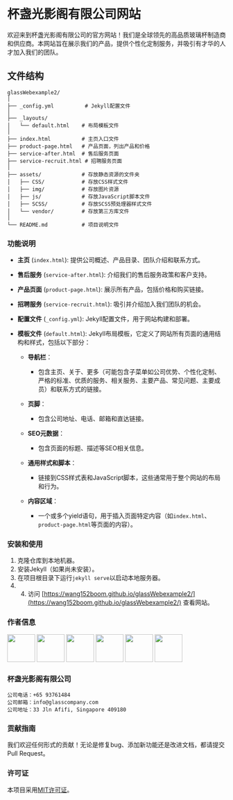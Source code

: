 # 杯盏光影阁有限公司网站

欢迎来到杯盏光影阁有限公司的官方网站！我们是全球领先的高品质玻璃杯制造商和供应商。本网站旨在展示我们的产品，提供个性化定制服务，并吸引有才华的人才加入我们的团队。

## 文件结构
```
glassWebexample2/
│
├── _config.yml          # Jekyll配置文件
│
├── _layouts/
│   └── default.html    # 布局模板文件
│
├── index.html          # 主页入口文件
├── product-page.html   # 产品页面，列出产品和价格
├── service-after.html  # 售后服务页面
├── service-recruit.html # 招聘服务页面
│
├── assets/             # 存放静态资源的文件夹
│   ├── CSS/            # 存放CSS样式文件
│   ├── img/            # 存放图片资源
│   ├── js/             # 存放JavaScript脚本文件
│   ├── SCSS/           # 存放SCSS预处理器样式文件
│   └── vendor/         # 存放第三方库文件
│
└── README.md           # 项目说明文件
```



### 功能说明

- **主页** (`index.html`): 提供公司概述、产品目录、团队介绍和联系方式。
- **售后服务** (`service-after.html`): 介绍我们的售后服务政策和客户支持。
- **产品页面** (`product-page.html`): 展示所有产品，包括价格和购买链接。
- **招聘服务** (`service-recruit.html`): 吸引并介绍加入我们团队的机会。
- **配置文件** (`_config.yml`): Jekyll配置文件，用于网站构建和部署。
- **模板文件** (`default.html`): Jekyll布局模板，它定义了网站所有页面的通用结构和样式，包括以下部分：

    - **导航栏**：
        - 包含主页、关于、更多（可能包含子菜单如公司优势、个性化定制、严格的标准、优质的服务、相关服务、主要产品、常见问题、主要成员）和联系方式的链接。

    - **页脚**：
        - 包含公司地址、电话、邮箱和直达链接。

    - **SEO元数据**：
        - 包含页面的标题、描述等SEO相关信息。

    - **通用样式和脚本**：
        - 链接到CSS样式表和JavaScript脚本，这些通常用于整个网站的布局和行为。

    - **内容区域**：
        - 一个或多个yield语句，用于插入页面特定内容（如`index.html`、`product-page.html`等页面的内容）。


### 安装和使用

1. 克隆仓库到本地机器。
2. 安装Jekyll（如果尚未安装）。
3. 在项目根目录下运行`jekyll serve`以启动本地服务器。
4. 4. 访问 [https://wang152boom.github.io/glassWebexample2/](https://wang152boom.github.io/glassWebexample2/) 查看网站。


### 作者信息
<a href="https://github.com/wang152boom" alt="wang152boom"><img src="https://avatars.githubusercontent.com/u/167402892?v=4" style="width: 64px; height: 64px;"/></a>
<a href="https://github.com/SpikeShaun" alt="SpikeShaun"><img src="https://avatars.githubusercontent.com/u/121989821?v=4" style="width: 64px; height: 64px;"/></a>
<a href="https://github.com/FlashBlank7" alt="FlashBlank7"><img src="https://avatars.githubusercontent.com/u/122159986?v=4" style="width: 64px; height: 64px;"/></a>
<a href="https://github.com/Flora-xyyy" alt="Flora-xyyy"><img src="https://avatars.githubusercontent.com/u/121485747?v=4" style="width: 64px; height: 64px;"/></a>
<a href="https://github.com/KidZwq" alt="KidZwq"><img src="https://avatars.githubusercontent.com/u/128034889?v=4" style="width: 64px; height: 64px;"/></a>
<a href="https://github.com/LiJiaquan1" alt="LiJiaquan1"><img src="https://avatars.githubusercontent.com/u/167403951?v=4" style="width: 64px; height: 64px;"/></a>


### 杯盏光影阁有限公司
```
公司电话：+65 93761484
公司邮箱：info@glasscompany.com
公司地址：33 Jln Afifi, Singapore 409180
```


### 贡献指南

我们欢迎任何形式的贡献！无论是修复bug、添加新功能还是改进文档，都请提交Pull Request。

### 许可证

本项目采用[MIT许可证](LICENSE)。
